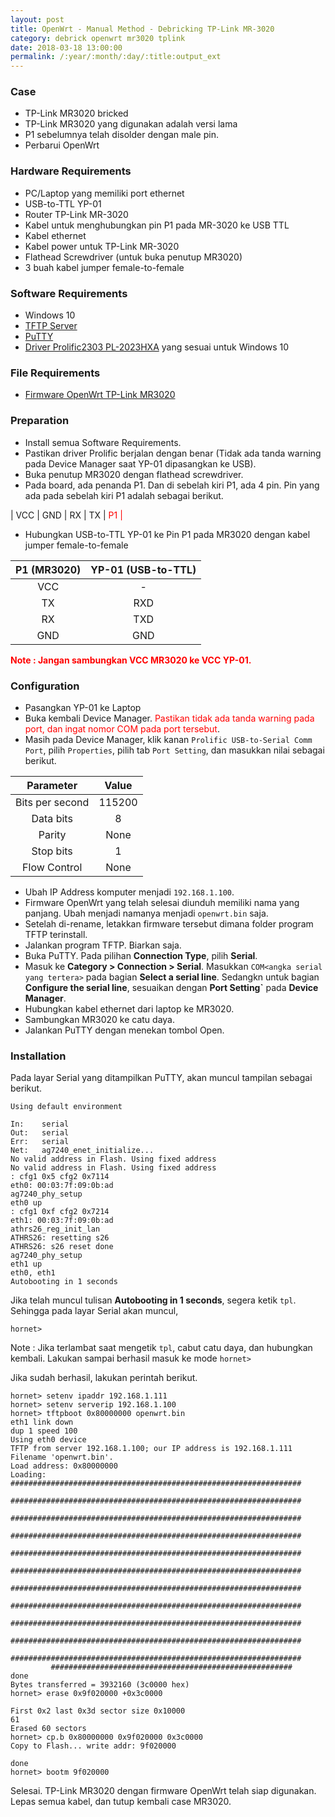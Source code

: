```yaml
---
layout: post
title: OpenWrt - Manual Method - Debricking TP-Link MR-3020
category: debrick openwrt mr3020 tplink
date: 2018-03-18 13:00:00
permalink: /:year/:month/:day/:title:output_ext
---
```

### Case
* TP-Link MR3020 bricked
* TP-Link MR3020 yang digunakan adalah versi lama
* P1 sebelumnya telah disolder dengan male pin.
* Perbarui OpenWrt

### Hardware Requirements
* PC/Laptop yang memiliki port ethernet
* USB-to-TTL YP-01
* Router TP-Link MR-3020
* Kabel untuk menghubungkan pin P1 pada MR-3020 ke USB TTL
* Kabel ethernet
* Kabel power untuk TP-Link MR-3020
* Flathead Screwdriver (untuk buka penutup MR3020)
* 3 buah kabel jumper female-to-female

### Software Requirements
* Windows 10
* [TFTP Server](http://tftpd32.jounin.net/tftpd32_download.html)
* [PuTTY](https://www.chiark.greenend.org.uk/~sgtatham/putty/latest.html)
* [Driver Prolific2303 PL-2023HXA][prolific] yang sesuai untuk Windows 10

### File Requirements
* [Firmware OpenWrt TP-Link MR3020][openwrt]

### Preparation
* Install semua Software Requirements.
* Pastikan driver Prolific berjalan dengan benar (Tidak ada tanda warning pada Device Manager saat YP-01 dipasangkan ke USB).
* Buka penutup MR3020 dengan flathead screwdriver.
* Pada board, ada penanda P1. Dan di sebelah kiri P1, ada 4 pin. Pin yang ada pada sebelah kiri P1 adalah sebagai berikut.

| VCC | GND | RX | TX | <span style="color:red">P1<span> |

* Hubungkan USB-to-TTL YP-01 ke Pin P1 pada MR3020 dengan kabel jumper female-to-female

| P1 (MR3020) | YP-01 (USB-to-TTL)|
|:---:|:-----:|
| VCC | -     |
| TX  | RXD   |
| RX  | TXD   |
| GND | GND   |

<span style="color:red">**Note : Jangan sambungkan VCC MR3020 ke VCC YP-01.**<span>

### Configuration
* Pasangkan YP-01 ke Laptop
* Buka kembali Device Manager. <span style="color:red">Pastikan tidak ada tanda warning pada port, dan ingat nomor COM pada port tersebut</span>.
* Masih pada Device Manager, klik kanan `Prolific USB-to-Serial Comm Port`, pilih `Properties`, pilih tab `Port Setting`, dan masukkan nilai sebagai berikut.

|Parameter      |Value |
|:-------------:|:----:|
|Bits per second|115200|
|Data bits      |8|
|Parity         |None|
|Stop bits      |1|
|Flow Control   |None|

* Ubah IP Address komputer menjadi `192.168.1.100`.
* Firmware OpenWrt yang telah selesai diunduh memiliki nama yang panjang. Ubah menjadi namanya menjadi `openwrt.bin` saja.
* Setelah di-rename, letakkan firmware tersebut dimana folder program TFTP terinstall.
* Jalankan program TFTP. Biarkan saja.
* Buka PuTTY. Pada pilihan **Connection Type**, pilih **Serial**.
* Masuk ke **Category > Connection > Serial**. Masukkan `COM<angka serial yang tertera>` pada bagian **Select a serial line**. Sedangkn untuk bagian **Configure the serial line**, sesuaikan dengan **Port Setting`** pada **Device Manager**.
* Hubungkan kabel ethernet dari laptop ke MR3020.
* Sambungkan MR3020 ke catu daya.
* Jalankan PuTTY dengan menekan tombol Open.

### Installation
Pada layar Serial yang ditampilkan PuTTY, akan muncul tampilan sebagai berikut.

```
Using default environment

In:    serial
Out:   serial
Err:   serial
Net:   ag7240_enet_initialize...
No valid address in Flash. Using fixed address
No valid address in Flash. Using fixed address
: cfg1 0x5 cfg2 0x7114
eth0: 00:03:7f:09:0b:ad
ag7240_phy_setup
eth0 up
: cfg1 0xf cfg2 0x7214
eth1: 00:03:7f:09:0b:ad
athrs26_reg_init_lan
ATHRS26: resetting s26
ATHRS26: s26 reset done
ag7240_phy_setup
eth1 up
eth0, eth1
Autobooting in 1 seconds
```

Jika telah muncul tulisan **Autobooting in 1 seconds**, segera ketik `tpl`. Sehingga pada layar Serial akan muncul,

```
hornet>
```

Note : Jika terlambat saat mengetik `tpl`, cabut catu daya, dan hubungkan kembali. Lakukan sampai berhasil masuk ke mode `hornet>`

Jika sudah berhasil, lakukan perintah berikut.

```
hornet> setenv ipaddr 192.168.1.111
hornet> setenv serverip 192.168.1.100
hornet> tftpboot 0x80000000 openwrt.bin
eth1 link down
dup 1 speed 100
Using eth0 device
TFTP from server 192.168.1.100; our IP address is 192.168.1.111
Filename 'openwrt.bin'.
Load address: 0x80000000
Loading: #################################################################
         #################################################################
         #################################################################
         #################################################################
         #################################################################
         #################################################################
         #################################################################
         #################################################################
         #################################################################
         #################################################################
         #################################################################
         ######################################################
done
Bytes transferred = 3932160 (3c0000 hex)
hornet> erase 0x9f020000 +0x3c0000

First 0x2 last 0x3d sector size 0x10000                                                                                                        61
Erased 60 sectors
hornet> cp.b 0x80000000 0x9f020000 0x3c0000
Copy to Flash... write addr: 9f020000

done
hornet> bootm 9f020000
```

Selesai.
TP-Link MR3020 dengan firmware OpenWrt telah siap digunakan. Lepas semua kabel, dan tutup kembali case MR3020.

[prolific]:../../../assets/PL2303_64bit_Installer.exe
[openwrt]:https://downloads.openwrt.org/chaos_calmer/15.05.1/ar71xx/generic/openwrt-15.05.1-ar71xx-generic-tl-mr3020-v1-squashfs-factory.bin
